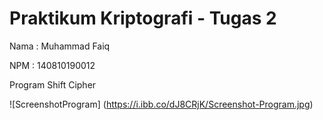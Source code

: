 # Praktikum Kriptografi - Tugas 2
Nama    : Muhammad Faiq

NPM     : 140810190012

Program Shift Cipher

![ScreenshotProgram] (https://i.ibb.co/dJ8CRjK/Screenshot-Program.jpg)